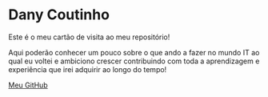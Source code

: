 # Dany Coutinho

Este é o meu cartão de visita ao meu repositório!

Aqui poderão conhecer um pouco sobre o que ando a fazer no mundo IT ao qual eu voltei e ambiciono crescer contribuindo com toda a aprendizagem e experiência que irei adquirir ao longo do tempo!

[Meu GitHub](https://danycoutinho.github.io)
